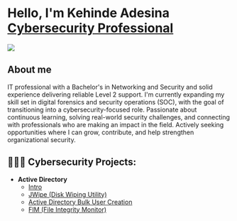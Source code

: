 # Hello, I'm Kehinde Adesina <a href="https://www.linkedin.com/in/kehinde-adesina-9a387bb4/">Cybersecurity Professional</a>

<a href="https://www.linkedin.com/in/kehinde-adesina-9a387bb4/"><img src="https://img.shields.io/badge/-LinkedIn-0072b1?&style=for-the-badge&logo=linkedin&logoColor=white" /></a>

## About me 

IT professional with a Bachelor's in Networking and Security and solid experience delivering reliable Level 2 support. I'm currently expanding my skill set in digital forensics and security operations (SOC), with the goal of transitioning into a cybersecurity-focused role. Passionate about continuous learning, solving real-world security challenges, and connecting with professionals who are making an impact in the field. Actively seeking opportunities where I can grow, contribute, and help strengthen organizational security.

<h2>👨🏿‍💻 Cybersecurity Projects:</h2>

- <b>Active Directory </b>
  - [Intro](https://github.com/joshmadakor1/Sentinel-Lab)
  - [JWipe (Disk Wiping Utility)](https://github.com/joshmadakor1/Jwipe.PowerShell)
  - [Active Directory Bulk User Creation](https://github.com/joshmadakor1/AD_PS)
  - [FIM (File Integrity Monitor)](https://github.com/joshmadakor1/PowerShell-Integrity-FIM)
<!---
kadesina/kadesina is a ✨ special ✨ repository because its `README.md` (this file) appears on your GitHub profile.
You can click the Preview link to take a look at your changes.
--->
